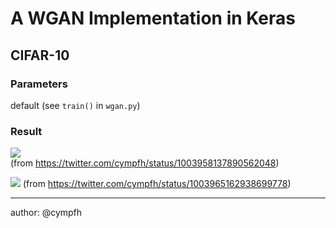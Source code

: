 # A WGAN Implementation in Keras

## CIFAR-10

### Parameters

default (see `train()` in `wgan.py`)

### Result

![](https://pbs.twimg.com/media/De7GmyWUwAAz-48.jpg:large)  
(from https://twitter.com/cympfh/status/1003958137890562048)

![](https://pbs.twimg.com/media/De7M_lBUwAAesWz.jpg:large)
(from https://twitter.com/cympfh/status/1003965162938699778)

---
author: @cympfh
